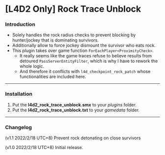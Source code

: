# [L4D2 Only] Rock Trace Unblock

### Introduction
- Solely handles the rock radius checks to prevent blocking by hunter/jockey that is dominating survivors.
- Additionally allow to force jockey dismount the survivor who eats rock.
- This plugin takes over game function `ForEachPlayer<ProximityCheck>`.
	- It really seems like the game traces refuse to believe results from detoured `PassServerEntityFilter`, which is why I have to rework the whole logic.
	- And therefore it conflicts with `l4d_checkpoint_rock_patch` whose functionalities are included here.

<hr>

### Installation
1. Put the **l4d2_rock_trace_unblock.smx** to your _plugins_ folder.
2. Put the **l4d2_rock_trace_unblock.txt** to your _gamedata_ folder.

<hr>

### Changelog
(v1.1 2022/2/18 UTC+8) Prevent rock detonating on close survivors

(v1.0 2022/2/18 UTC+8) Initial release.
